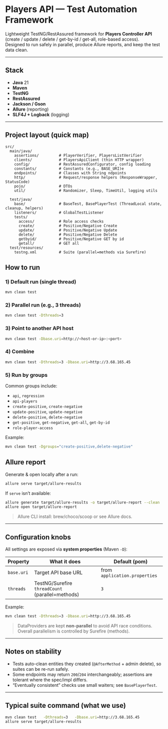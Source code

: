 # Players API — Test Automation Framework

Lightweight TestNG/RestAssured framework for **Players Controller API** (create / update / delete / get-by-id / get-all, role-based access).  
Designed to run safely in parallel, produce Allure reports, and keep the test data clean.

---

## Stack

- **Java** 21
- **Maven**
- **TestNG**
- **RestAssured**
- **Jackson / Gson**
- **Allure** (reporting)
- **SLF4J + Logback** (logging)

---

## Project layout (quick map)

```
src/
  main/java/
    assertions/         # PlayerVerifier, PlayersListVerifier
    clients/            # PlayersApiClient (thin HTTP wrapper)
    config/             # RestAssuredConfigurator, config loading
    constants/          # Constants (e.g., BASE_URI)e
    endpoints/          # Classes with String ndpoints 
    http/               # Request/response helpers (ResponseWrapper, StatusCode)
    pojo/               # DTOs
    util/               # Randomizer, Sleep, TimeUtil, logging utils

  test/java/
    base/               # BaseTest, BasePlayerTest (ThreadLocal state, cleanup, helpers)
    listeners/          # GlobalTestListener 
    tests/
      access/           # Role access checks
      create/           # Positive/Negative Create
      update/           # Positive/Negative Update
      delete/           # Positive/Negative Delete
      getbyid/          # Positive/Negative GET by id
      getall/           # GET all
  test/resources/
    testng.xml          # Suite (parallel=methods via Surefire)
```

## How to run

### 1) Default run (single thread)
```bash
mvn clean test
```

### 2) Parallel run (e.g., 3 threads)
```bash
mvn clean test -Dthreads=3
```

### 3) Point to another API host
```bash
mvn clean test -Dbase.uri=http://<host-or-ip>:<port>
```

### 4) Combine
```bash
mvn clean test -Dthreads=3 -Dbase.uri=http://3.68.165.45
```

### 5) Run by groups
Common groups include:
- `api`, `regression`
- `api-players`
- `create-positive`, `create-negative`
- `update-positive`, `update-negative`
- `delete-positive`, `delete-negative`
- `get-positive`, `get-negative`, `get-all`, `get-by-id`
- `role-player-access`

Example:
```bash
mvn clean test -Dgroups="create-positive,delete-negative"
```

## Allure report

Generate & open locally after a run:

```bash
allure serve target/allure-results
```

If `serve` isn’t available:
```bash
allure generate target/allure-results -o target/allure-report --clean
allure open target/allure-report
```

> Allure CLI install: brew/choco/scoop or see Allure docs.

---

## Configuration knobs

All settings are exposed via **system properties** (Maven `-D`):

| Property      | What it does                                    | Default (pom)                 |
|---------------|--------------------------------------------------|-------------------------------|
| `base.uri`    | Target API base URL                              | from `application.properties` |
| `threads`     | TestNG/Surefire `threadCount` (parallel=methods) | `3`                           |

Example:
```bash
mvn clean test -Dthreads=3 -Dbase.uri=http://3.68.165.45
```

> DataProviders are kept **non-parallel** to avoid API race conditions. Overall parallelism is controlled by Surefire (methods).

---

## Notes on stability

- Tests auto-clean entities they created (`@AfterMethod` + admin delete), so suites can be re-run safely.
- Some endpoints may return `200`/`204` interchangeably; assertions are tolerant where the spec/impl differs.
- “Eventually consistent” checks use small waiters; see `BasePlayerTest`.

---

## Typical suite command (what we use)

```bash
mvn clean test   -Dthreads=3   -Dbase.uri=http://3.68.165.45
allure serve target/allure-results
```
